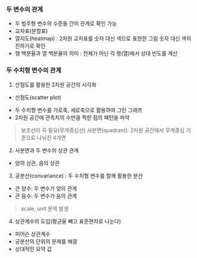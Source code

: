 ### 두 변수의 관계
- 두 범주형 변수의 수준들 간의 관계로 확인 가능
- 교차표(분할표)
- 열지도(heatmap) : 2차원 교차표를 숫자 대신 색으로 표현한 그림
숫자 대신 색의 진하기로 확인
- 행 백분율과 열 백분율의 의미 
: 전체가 아닌 각 행(열)에서 상대 빈도를 계산

### 두 수치형 변수의 관계
1. 산점도를 활용한 2차원 공간의 시각화
- 산점도(scatter plot)
+ 두 수치형 변수를 가로축, 세로축으로 활용하여 그린 그래프
+ 2차원 공간에 관측치의 수만큼 찍힌 점의 패턴을 파악
> 보조선이 꼭 필요(무게중심선)
> 사분면(quadrant): 2차원 공간에서 무게중심 기준으로 나눠진 4개면
2. 사분면과 두 변수의 상관 관계
- 양의 상관, 음의 상관
3. 공분산(convariance) : 두 수치형 변수를 함께 활용한 분산
- 큰 양수: 두 변수가 양의 관계
- 큰 음수: 두 변수가 음의 관계
> scale, unit 문제 발생
4. 상관계수의 도입(평균울 빼고 표준편차로 나눈다) 
- 피어슨 상관계수
- 공분산의 단위의 문제를 해결
- 상대적인 요약 값

